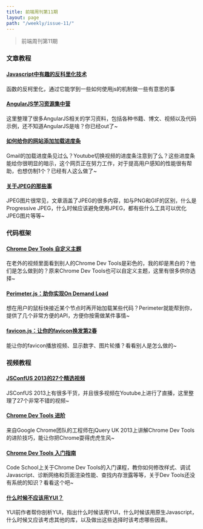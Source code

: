 ```yaml
---
title: 前端周刊第11期
layout: page
path: "/weekly/issue-11/"
---
```


> 前端周刊第11期

### 文章教程

#### [Javascript中有趣的反科里化技术](http://www.alloyteam.com/2013/08/javascript-zhong-you-qu-di-fan-ke-li-hua-ji-shu/)

函数的反柯里化，通过它能学到一些如何使用js的机制做一些有意思的事

#### [AngularJS学习资源集中营](https://github.com/jmcunningham/AngularJS-Learning)

这里整理了很多AngularJS相关的学习资料，包括各种书籍、博文、视频以及代码示例，还不知道AngularJS是啥？你已经out了~

#### [如何给你的网站添加加载进度条](http://tutorialzine.com/2013/09/quick-tip-progress-bar/)

Gmail的加载进度条见过么？Youtube切换视频的进度条注意到了么？这些进度条能给你很明显的暗示，这个网页正在努力工作，对于提高用户感知的性能很有帮助，也想仿制1个？已经有人这么做了~

#### [关于JPEG的那些事](http://sixrevisions.com/graphics-design/jpeg-101-a-crash-course-guide-on-jpeg/)

JPEG图片很常见，文章涵盖了JPEG的很多内容，如与PNG和GIF的区别，什么是Progressive JPEG，什么时候应该避免使用JPEG，都有些什么工具可以优化JPEG图片等等~

### 代码框架

#### [Chrome Dev Tools 自定义主题](http://devthemez.com/themes/chrome-developer-tools)

在老外的视频里面看到别人的Chrome Dev Tools是彩色的，我的却是黑白的？他们是怎么做到的？原来Chrome Dev Tools也可以自定义主题，这里有很多供你选择~

#### [Perimeter.js：助你实现On Demand Load](http://github.e-sites.nl/perimeter.js/)

想在用户的鼠标快接近某个节点时再开始加载某些代码？Perimeter就能帮到你，提供了几个非常方便的API，方便你按需做某件事情~

#### [favicon.js：让你的favicon换发第2春](http://lab.ejci.net/favico.js/)

能让你的favicon播放视频、显示数字、图片轮播？看看别人是怎么做的~

### 视频教程

#### [JSConfUS 2013的27个精选视频](http://www.youtube.com/playlist?list=PL37ZVnwpeshF7AHpbZt33aW0brYJyNftx)

JSConfUS 2013上有很多干货，并且很多视频在Youtube上进行了直播，这里整理了27个非常不错的视频~

#### [Chrome Dev Tools 进阶](http://www.youtube.com/watch?v=S9sktFzL3tQ&list=PL1B4F4863AEE2B122)

来自Google Chrome团队的工程师在jQuery UK 2013上讲解Chrome Dev Tools的进阶技巧，能让你把Chrome耍得虎虎生风~

#### [Chrome Dev Tools 入门指南](http://www.codeschool.com/courses/discover-devtools)

Code School上关于Chrome Dev Tools的入门课程，教你如何修改样式、调试Javascript、诊断网络和页面渲染性能、查找内存泄露等等，关于Dev Tools还没有系统的知识？看看这个吧~

#### [什么时候不应该用YUI？](https://speakerdeck.com/yaypie/when-not-to-use-yui)

YUI前作者帮你剖析YUI，指出什么时候该用YUI，什么时候该用原生Javascript，什么时候又应该考虑其他的库，以及做出这些选择时该考虑哪些因素。
